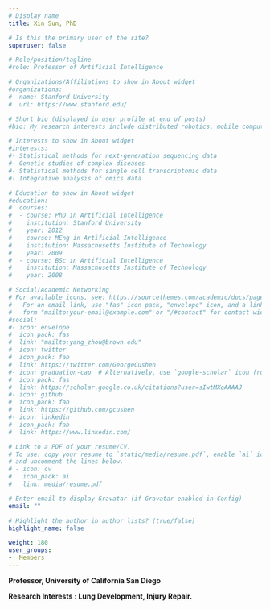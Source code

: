 ```yaml
---
# Display name
title: Xin Sun, PhD

# Is this the primary user of the site?
superuser: false

# Role/position/tagline
#role: Professor of Artificial Intelligence

# Organizations/Affiliations to show in About widget
#organizations:
#- name: Stanford University
#  url: https://www.stanford.edu/

# Short bio (displayed in user profile at end of posts)
#bio: My research interests include distributed robotics, mobile computing and programmable matter.

# Interests to show in About widget
#interests:
#- Statistical methods for next-generation sequencing data
#- Genetic studies of complex diseases
#- Statistical methods for single cell transcriptomic data
#- Integrative analysis of omics data

# Education to show in About widget
#education:
#  courses:
#  - course: PhD in Artificial Intelligence
#    institution: Stanford University
#    year: 2012
#  - course: MEng in Artificial Intelligence
#    institution: Massachusetts Institute of Technology
#    year: 2009
#  - course: BSc in Artificial Intelligence
#    institution: Massachusetts Institute of Technology
#    year: 2008

# Social/Academic Networking
# For available icons, see: https://sourcethemes.com/academic/docs/page-builder/#icons
#   For an email link, use "fas" icon pack, "envelope" icon, and a link in the
#   form "mailto:your-email@example.com" or "/#contact" for contact widget.
#social:
#- icon: envelope
#  icon_pack: fas
#  link: "mailto:yang_zhou@brown.edu"
#- icon: twitter
#  icon_pack: fab
#  link: https://twitter.com/GeorgeCushen
#- icon: graduation-cap  # Alternatively, use `google-scholar` icon from `ai` icon pack
#  icon_pack: fas
#  link: https://scholar.google.co.uk/citations?user=sIwtMXoAAAAJ
#- icon: github
#  icon_pack: fab
#  link: https://github.com/gcushen
#- icon: linkedin
#  icon_pack: fab
#  link: https://www.linkedin.com/

# Link to a PDF of your resume/CV.
# To use: copy your resume to `static/media/resume.pdf`, enable `ai` icons in `params.toml`, 
# and uncomment the lines below.
# - icon: cv
#   icon_pack: ai
#   link: media/resume.pdf

# Enter email to display Gravatar (if Gravatar enabled in Config)
email: ""

# Highlight the author in author lists? (true/false)
highlight_name: false

weight: 180
user_groups:
-  Members
---
```


**Professor, University of California San Diego**

**Research Interests : Lung Development, Injury Repair.**



